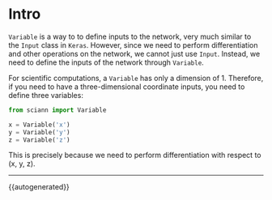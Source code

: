 # Intro

`Variable` is a way to to define inputs to the network, very much similar to the `Input` class in `Keras`. However, since we need to perform differentiation and other operations on the network, we cannot just use `Input`. Instead, we need to define the inputs of the network through `Variable`. 

For scientific computations, a `Variable` has only a dimension of 1. Therefore, if you need to have a three-dimensional coordinate inputs, you need to define three variables:

```python
from sciann import Variable

x = Variable('x')
y = Variable('y')
z = Variable('z')
```

This is precisely because we need to perform differentiation with respect to (x, y, z). 


---

{{autogenerated}}
